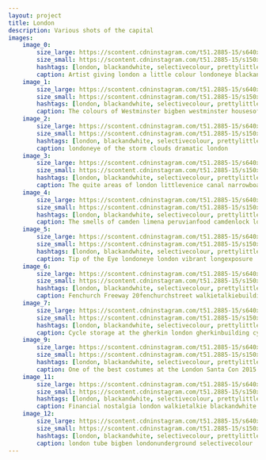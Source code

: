```yaml
---
layout: project
title: London
description: Various shots of the capital
images:
    image_0:
        size_large: https://scontent.cdninstagram.com/t51.2885-15/s640x640/sh0.08/e35/12356342_1261502140533800_861058713_n.jpg?ig_cache_key=MTE1MDYzMjMyNjUxODg5NjQ5NQ%3D%3D.2
        size_small: https://scontent.cdninstagram.com/t51.2885-15/s150x150/e35/12356342_1261502140533800_861058713_n.jpg?ig_cache_key=MTE1MDYzMjMyNjUxODg5NjQ5NQ%3D%3D.2
        hashtags: [london, blackandwhite, selectivecolour, prettylittlelondon, londoneye, shutup_london]
        caption: Artist giving london a little colour londoneye blackandwhite selectivecolour shutup_london prettylittlelondon
    image_1:
        size_large: https://scontent.cdninstagram.com/t51.2885-15/s640x640/sh0.08/e35/917300_859710234127386_298791908_n.jpg?ig_cache_key=MTE1MDE5MDI1NTQwMDEyMTc4Nw%3D%3D.2
        size_small: https://scontent.cdninstagram.com/t51.2885-15/s150x150/e35/917300_859710234127386_298791908_n.jpg?ig_cache_key=MTE1MDE5MDI1NTQwMDEyMTc4Nw%3D%3D.2
        hashtags: [london, blackandwhite, selectivecolour, prettylittlelondon, londoneye, shutup_london]
        caption: The colours of Westminster bigben westminster housesofparliament london selectivecolour
    image_2:
        size_large: https://scontent.cdninstagram.com/t51.2885-15/s640x640/sh0.08/e35/12357261_939183896137231_1184296707_n.jpg?ig_cache_key=MTE0NTY5MjYxNjgzNTAzNjM1NQ%3D%3D.2
        size_small: https://scontent.cdninstagram.com/t51.2885-15/s150x150/e35/c181.0.718.718/12357261_939183896137231_1184296707_n.jpg?ig_cache_key=MTE0NTY5MjYxNjgzNTAzNjM1NQ%3D%3D.2.c
        hashtags: [london, blackandwhite, selectivecolour, prettylittlelondon, londoneye, shutup_london]
        caption: londoneye of the storm clouds dramatic london
    image_3:
        size_large: https://scontent.cdninstagram.com/t51.2885-15/s640x640/sh0.08/e35/12357811_454002481456664_1361728101_n.jpg?ig_cache_key=MTE0Mjg1NTYyODE5NzAzMzEyMQ%3D%3D.2
        size_small: https://scontent.cdninstagram.com/t51.2885-15/s150x150/e35/12357811_454002481456664_1361728101_n.jpg?ig_cache_key=MTE0Mjg1NTYyODE5NzAzMzEyMQ%3D%3D.2
        hashtags: [london, blackandwhite, selectivecolour, prettylittlelondon, londoneye, shutup_london]
        caption: The quite areas of london littlevenice canal narrowboat peaceful
    image_4:
        size_large: https://scontent.cdninstagram.com/t51.2885-15/s640x640/sh0.08/e35/12394188_422426231301765_816893863_n.jpg?ig_cache_key=MTE0Mjc1Njg2ODYzNjg5ODM5OQ%3D%3D.2
        size_small: https://scontent.cdninstagram.com/t51.2885-15/s150x150/e35/c92.0.895.895/12394188_422426231301765_816893863_n.jpg?ig_cache_key=MTE0Mjc1Njg2ODYzNjg5ODM5OQ%3D%3D.2.c
        hashtags: [london, blackandwhite, selectivecolour, prettylittlelondon, londoneye, shutup_london]
        caption: The smells of camden limena peruvianfood camdenlock london
    image_5:
        size_large: https://scontent.cdninstagram.com/t51.2885-15/s640x640/sh0.08/e35/12345798_1081303915233392_1607824636_n.jpg?ig_cache_key=MTE0MjAyODAxNTA2MDc0NDE4Mg%3D%3D.2
        size_small: https://scontent.cdninstagram.com/t51.2885-15/s150x150/e35/12345798_1081303915233392_1607824636_n.jpg?ig_cache_key=MTE0MjAyODAxNTA2MDc0NDE4Mg%3D%3D.2
        hashtags: [london, blackandwhite, selectivecolour, prettylittlelondon, londoneye, shutup_london]
        caption: Tip of the Eye londoneye london vibrant longexposure
    image_6:
        size_large: https://scontent.cdninstagram.com/t51.2885-15/s640x640/sh0.08/e35/12357412_1104476362904392_1728244570_n.jpg?ig_cache_key=MTE0MTE4NDE0NjMxMjA5OTU2MA%3D%3D.2
        size_small: https://scontent.cdninstagram.com/t51.2885-15/s150x150/e35/12357412_1104476362904392_1728244570_n.jpg?ig_cache_key=MTE0MTE4NDE0NjMxMjA5OTU2MA%3D%3D.2
        hashtags: [london, blackandwhite, selectivecolour, prettylittlelondon, londoneye, shutup_london]
        caption: Fenchurch Freeway 20fenchurchstreet walkietalkiebuilding london cityoflondon blackandwhite
    image_7:
        size_large: https://scontent.cdninstagram.com/t51.2885-15/s640x640/sh0.08/e35/12357897_1504213766540663_340484253_n.jpg?ig_cache_key=MTE0MDU4NDQ0NDA2MzQ3ODgyMw%3D%3D.2
        size_small: https://scontent.cdninstagram.com/t51.2885-15/s150x150/e35/12357897_1504213766540663_340484253_n.jpg?ig_cache_key=MTE0MDU4NDQ0NDA2MzQ3ODgyMw%3D%3D.2
        hashtags: [london, blackandwhite, selectivecolour, prettylittlelondon, londoneye, shutup_london]
        caption: Cycle storage at the gherkin london gherkinbuilding cycle blackandwhite
    image_9:
        size_large: https://scontent.cdninstagram.com/t51.2885-15/s640x640/sh0.08/e35/12317855_763190263786476_1853688186_n.jpg?ig_cache_key=MTEzOTkxMTc1ODkyODc3MDgzMA%3D%3D.2
        size_small: https://scontent.cdninstagram.com/t51.2885-15/s150x150/e35/12317855_763190263786476_1853688186_n.jpg?ig_cache_key=MTEzOTkxMTc1ODkyODc3MDgzMA%3D%3D.2
        hashtags: [london, blackandwhite, selectivecolour, prettylittlelondon, londoneye, shutup_london]
        caption: One of the best costumes at the London Santa Con 2015 london santacon2015 christmas reindeer
    image_11:
        size_large: https://scontent.cdninstagram.com/t51.2885-15/s640x640/sh0.08/e35/12345839_416121425252806_1572159555_n.jpg?ig_cache_key=MTEzNjEwMzAxNDM2OTQyNTA4Mw%3D%3D.2
        size_small: https://scontent.cdninstagram.com/t51.2885-15/s150x150/e35/12345839_416121425252806_1572159555_n.jpg?ig_cache_key=MTEzNjEwMzAxNDM2OTQyNTA4Mw%3D%3D.2
        hashtags: [london, blackandwhite, selectivecolour, prettylittlelondon, londoneye, shutup_london]
        caption: Financial nostalgia london walkietalkie blackandwhite
    image_12:
        size_large: https://scontent.cdninstagram.com/t51.2885-15/s640x640/sh0.08/e35/12292749_916005578469017_977909522_n.jpg?ig_cache_key=MTEzNTU0MzY5ODU0NTUzODMyNA%3D%3D.2
        size_small: https://scontent.cdninstagram.com/t51.2885-15/s150x150/e35/c181.0.718.718/12292749_916005578469017_977909522_n.jpg?ig_cache_key=MTEzNTU0MzY5ODU0NTUzODMyNA%3D%3D.2.c
        hashtags: [london, blackandwhite, selectivecolour, prettylittlelondon, londoneye, shutup_london]
        caption: london tube bigben londonunderground selectivecolour
---
```


